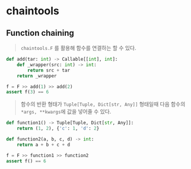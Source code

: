 # chaintools

## Function chaining

> `chaintools.F` 를 활용해 함수를 연결하는 할 수 있다.

```python
def add(tar: int) -> Callable[[int], int]:
    def _wrapper(src: int) -> int:
        return src + tar
    return _wrapper

f = F >> add(1) >> add(2)
assert f(3) == 6
```

> 함수의 반환 형태가 `Tuple[Tuple, Dict[str, Any]]` 형태일때 다음 함수의 `*args, **kwargs`에 값을 넣어줄 수 있다.

```python
def function1() -> Tuple[Tuple, Dict[str, Any]]:
    return (1, 2), {'c': 1, 'd': 2}

def function2(a, b, c, d) -> int:
    return a + b + c + d

f = F >> function1 >> function2
assert f() == 6
```